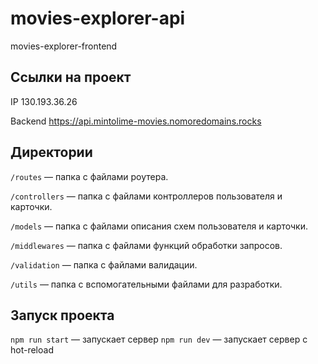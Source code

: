 # movies-explorer-api
movies-explorer-frontend

## Ссылки на проект

IP 130.193.36.26

Backend https://api.mintolime-movies.nomoredomains.rocks

## Директории

`/routes` — папка с файлами роутера.

`/controllers` — папка с файлами контроллеров пользователя и карточки.

`/models` — папка с файлами описания схем пользователя и карточки.

`/middlewares` — папка с файлами функций обработки запросов.

`/validation` —  папка с файлами валидации.

`/utils` —  папка с вспомогательными файлами для разработки.

## Запуск проекта

`npm run start` — запускает сервер
`npm run dev` — запускает сервер с hot-reload
